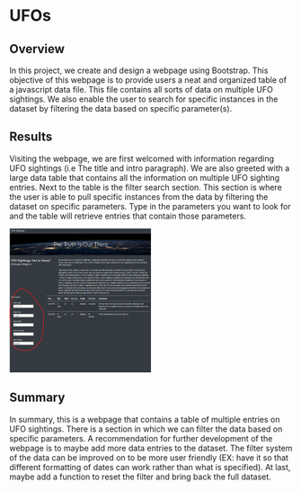 # UFOs

## Overview
In this project, we create and design a webpage using Bootstrap. This objective of this webpage is to provide users a neat and organized table of a javascript data file. This file contains all sorts of data on multiple UFO sightings. We also enable the user to search for specific instances in the dataset by filtering the data based on specific parameter(s).

## Results
Visiting the webpage, we are first welcomed with information regarding UFO sightings (i.e The title and intro paragraph). We are also greeted with a large data table that contains all the information on multiple UFO sighting entries. Next to the table is the filter search section. This section is where the user is able to pull specific instances from the data by filtering the dataset on specific parameters. Type in the parameters you want to look for and the table will retrieve entries that contain those parameters.

<img src = "Resources/screenshot.png" width = "50%" height = "50%" >


## Summary
In summary, this is a webpage that contains a table of multiple entries on UFO sightings. There is a section in which we can filter the data based on specific parameters. A recommendation for further development of the webpage is to maybe add more data entries to the dataset. The filter system of the data can be improved on to be more user friendly (EX: have it so that different formatting of dates can work rather than what is specified). At last, maybe add a function to reset the filter and bring back the full dataset.
